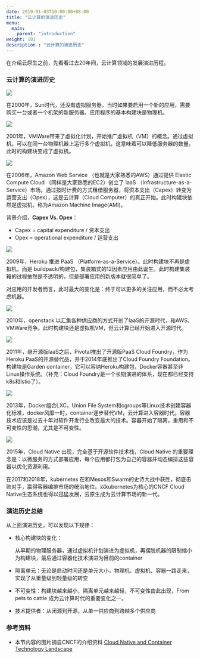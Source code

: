 ```yaml
---
date: 2019-01-03T10:00:00+08:00
title: "云计算的演进历史"
menu:
  main:
    parent: "introduction"
weight: 101
description : "云计算的演进历史"
---
```


在介绍云原生之前，先看看过去20年间，云计算领域的发展演进历程。

### 云计算的演进历史

![](images/history1.png)

在2000年，Sun时代，还没有虚拟服务器。当时如果要启用一个新的应用，需要购买一台或者一个机架的新服务器。应用程序的基本构建块是物理机。

![](images/history2.png)

2001年，VMWare带来了虚拟化计划，开始推广虚拟机（VM）的概念。通过虚拟机，可以在同一台物理机器上运行多个虚拟机，这意味着可以降低服务器的数量。此时的构建块变成了虚拟机。

![](images/history3.png)

在2006年，Amazon Web Service （也就是大家熟悉的AWS）通过提供 Elastic Compute Cloud （同样是大家熟悉的EC2）创立了 IaaS （Infrastructure-as-a-Service）市场。通过按时计费的方式租借服务器，将资本支出（Capex）转变为运营支出（Opex），这是云计算（Cloud Computer）的真正开始。此时构建块依然是虚拟机，称为Amazon Machine Image(AMI)。

背景介绍，**Capex Vs. Opex**：

- Capex = capital expenditure / 资本支出
- Opex =  operational expenditure / 运营支出

![](images/history4.png)

2009年，Heroku 推进 PaaS （Platform-as-a-Service）。此时构建块不再是虚拟机，而是 buildpack/构建包，集装箱式的12因素应用由此诞生。此时构建集装箱的过程依然是不透明的，但是部署应用的新版本就很简单了。

对应用的开发者而言，此时最大的变化是：终于可以更多的关注应用，而不必太考虑机器。

![](images/history5.png)

2010年，openstack 以汇集各种供应商的方式开创了IaaS的开源时代，和AWS、VMWare竞争。此时构建块还是虚拟机VM，但云计算已经开始进入开源时代。

![](images/history6.png)

2011年，继开源版IaaS之后，Pivotal推出了开源版PaaS Cloud Foundry，作为Heroku PaaS的开源替代品，并于2014年底推出了Cloud Foundry Foundation。构建块是Garden container，它可以容纳Heroku构建包，Docker容器甚至非Linux操作系统。（补充：Cloud Foundry是一个长期演进的体系，现在都已经支持k8s和Istio了）。

![](images/history7.png)

2013年，Docker组合LXC，Union File System和cgroups等Linux技术创建容器化标准，docker风靡一时，container逐步替代VM，云计算进入容器时代。容器技术应该是过去十年对软件开发行业改变最大的技术。容器开始了隔离，重用和不可变性的思潮，尤其是不可变性。

![](images/history8.png)

2015年，Cloud Native 出现，完全基于开源软件技术栈，Cloud Native 的重要理念是：以微服务的方式部署应用，每个应用都打包为自己的容器并动态编排这些容器以优化资源利用。

在2017和2018年，kubernetes 在和Mesos和Swarm的史诗大战中获胜，彻底击败对手，赢得容器编排市场的统治地位。以kubernetes为核心的CNCF Cloud Native生态系统也得以迅猛发展，云原生成为云计算市场的新一代。

### 演进历史总结

从上面演进历史，可以发现以下规律：

- 核心构建块的变化：

	从早期的物理服务器，通过虚拟机计划演进为虚拟机，再摆脱机器的限制缩小为构建块，最后通过容器化技术演进为目前的container

- 隔离单元：无论是启动时间还是单元大小，物理机、虚拟机、容器一路走来，实现了从重量级到轻量级的转变

- 不可变性：构建块越来越小，隔离单元越来越轻，不可变性由此出现，From pets to cattle 成为云计算时代的重要变化之一。

- 技术提供者：从闭源到开源，从单一供应商到跨越多个供应商

### 参考资料

- 本节内容的图片摘自CNCF的介绍资料 [Cloud Native and Container Technology Landscape](https://events.static.linuxfound.org/sites/events/files/slides/(OSF_Mr.%20Chris%20Aniszczyk)CNCF%20(OS%20Forum%20Japan%202016).pdf)




